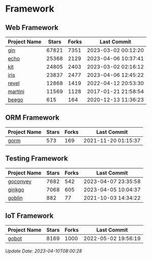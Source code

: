# Framework

## Web Framework
| Project Name | Stars | Forks | Last Commit |
| ------------ | ----- | ----- | ----------- |
| [gin](https://github.com/gin-gonic/gin) | 67821 | 7351 | 2023-03-02 00:12:20 |
| [echo](https://github.com/labstack/echo) | 25368 | 2129 | 2023-04-06 10:37:41 |
| [kit](https://github.com/go-kit/kit) | 24805 | 2403 | 2023-03-02 02:16:12 |
| [iris](https://github.com/kataras/iris) | 23837 | 2477 | 2023-04-06 12:45:22 |
| [revel](https://github.com/revel/revel) | 12868 | 1419 | 2022-04-12 20:53:30 |
| [martini](https://github.com/go-martini/martini) | 11569 | 1128 | 2017-01-21 21:58:54 |
| [beego](https://github.com/astaxie/beego) | 615 | 164 | 2020-12-13 11:36:23 |

## ORM Framework
| Project Name | Stars | Forks | Last Commit |
| ------------ | ----- | ----- | ----------- |
| [gorm](https://github.com/jinzhu/gorm) | 573 | 169 | 2021-11-20 01:15:37 |

## Testing Framework
| Project Name | Stars | Forks | Last Commit |
| ------------ | ----- | ----- | ----------- |
| [goconvey](https://github.com/smartystreets/goconvey) | 7682 | 542 | 2023-04-07 23:35:58 |
| [ginkgo](https://github.com/onsi/ginkgo) | 7068 | 605 | 2023-04-05 10:04:37 |
| [goblin](https://github.com/franela/goblin) | 882 | 77 | 2021-10-03 14:34:22 |

## IoT Framework
| Project Name | Stars | Forks | Last Commit |
| ------------ | ----- | ----- | ----------- |
| [gobot](https://github.com/hybridgroup/gobot) | 8169 | 1000 | 2022-05-02 19:56:19 |

*Update Date: 2023-04-10T08:00:28*